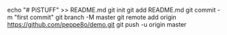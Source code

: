 echo "# PiSTUFF" >> README.md
git init
git add README.md
git commit -m "first commit"
git branch -M master
git remote add origin https://github.com/peppe8o/demo.git
git push -u origin master
